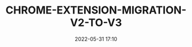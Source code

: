 ---
slug: "chrome-extension-migration-v2-to-v3"
title: "CHROME-EXTENSION-MIGRATION-V2-TO-V3"
date: "2022-05-31 17:10"
category: "Web"
tags: ["ChromeExtension"]
thumbnailSrc: "/images/default.jpg"
---
